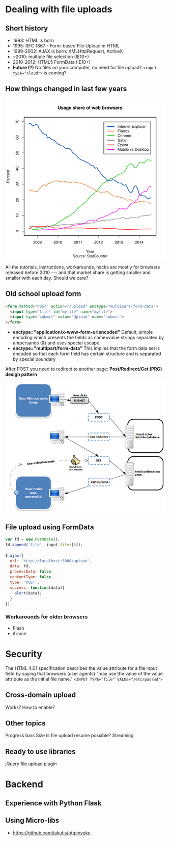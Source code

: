 # Dealing with file uploads

## Short history
* 1993: HTML is born
* 1995: RFC 1867 - Form-based File Upload in HTML
* 1999-2002: AJAX is born: XMLHttpRequest, ActiveX
* ~2010: multiple file selection (IE10+)
* 2010-2012: HTML5 FormData (IE10+)
* **Future (?)** No files on your computer, no need for file upload? `<input type="cloud">` is coming?

## How things changed in last few years
![](images/usage_share_of_web_browsers.png)

All the tutorials, instructions, workarounds, hacks are mostly for
browsers released before 2010 --- and that market share is getting
smaller and smaller with each day. Should we care?

## Old school upload form
```html
<form method="POST" action="/upload" enctype="multipart/form-data">
  <input type="file" id="myfile" name="myfile">
  <input type="submit" value="Upload" name="submit">
</form>

```

* **enctype="application/x-www-form-urlencoded"**
Default, simple encoding which presents the fields as name=value strings separated by ampersands (&) and uses special escape.
* **enctype="multipart/form-data"**
This implies that the form data set is encoded so that each form field has certain structure and is separated by special boundary

After POST you need to redirect to another page: **Post/Redirect/Get (PRG) design pattern**

![](images/post_redirect_get.png)

## File upload using FormData

```js
var fd = new FormData();
fd.append('file', input.files[0]);

$.ajax({
  url: 'http://localhost:3000/upload',
  data: fd,
  processData: false,
  contentType: false,
  type: 'POST',
  success: function(data){
    alert(data);
  }
});
```

### Workarounds for older browsers
* Flash
* iframe

# Security

The HTML 4.01 specification describes the value attribute for a file input field by saying that browsers (user agents) "may use the value of the value attribute as the initial file name."
`<INPUT TYPE=”file” VALUE="/etc/passwd">`

## Cross-domain upload

Works? How to enable?

## Other topics
Progress bars
Size
Is file upload resume possible?
Streaming

## Ready to use libraries
jQuery file upload plugin

# Backend

## Experience with Python Flask

## Using Micro-libs
* https://github.com/jakutis/httpinvoke
